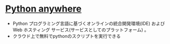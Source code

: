 # [Python anywhere](https://www.pythonanywhere.com/)
- Python プログラミング言語に基づくオンラインの統合開発環境(IDE) およびWeb ホスティング サービス(サービスとしてのプラットフォーム) 。
- クラウド上で無料でpythonのスクリプトを実行できる